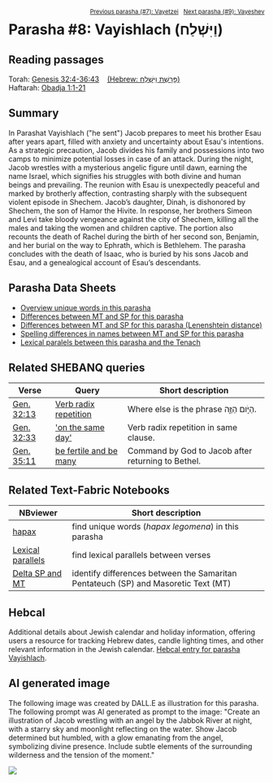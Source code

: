 <span style="float: right;"><sup><a href="../07%20-%20Vayetzei">Previous parasha (#7): Vayetzei</a> &nbsp;&nbsp;<a href="../09%20-%20Vayeshev">Next parasha (#9): Vayeshev</a></sup></span>

# Parasha #8: Vayishlach (וַיִּשְׁלַח) <a name="start"></a>

## Reading passages

Torah: <a href="https://www.stepbible.org/?q=version=NASB2020|reference=Gen.32:4-36:43&options=HNVUG" target="_blank">Genesis 32:4-36:43</a> &nbsp;&nbsp; <a href="https://tikkun.io/#/p/vayishlach" target="_blank">(Hebrew: פָּרָשַׁת וַיִּשְׁלַח)</a><br>
Haftarah: <a href="https://www.stepbible.org/?q=version=NASB2020|reference=Obad&options=HNVUG" target="_blank">Obadja 1:1-21</a>

## Summary

In Parashat Vayishlach ("he sent") Jacob prepares to meet his brother Esau after years apart, filled with anxiety and uncertainty about Esau's intentions. As a strategic precaution, Jacob divides his family and possessions into two camps to minimize potential losses in case of an attack. During the night, Jacob wrestles with a mysterious angelic figure until dawn, earning the name Israel, which signifies his struggles with both divine and human beings and prevailing. The reunion with Esau is unexpectedly peaceful and marked by brotherly affection, contrasting sharply with the subsequent violent episode in Shechem. Jacob’s daughter, Dinah, is dishonored by Shechem, the son of Hamor the Hivite. In response, her brothers Simeon and Levi take bloody vengeance against the city of Shechem, killing all the males and taking the women and children captive. The portion also recounts the death of Rachel during the birth of her second son, Benjamin, and her burial on the way to Ephrath, which is Bethlehem. The parasha concludes with the death of Isaac, who is buried by his sons Jacob and Esau, and a genealogical account of Esau’s descendants.

## Parasha Data Sheets

<ul><li><a href="https://tonyjurg.github.io/Parashot/WeeklyParasha/08%20-%20Vayishlach/hapax_legomena(Vayishlach).html" target="_blank">Overview unique words in this parasha</a>
</li><li><a href="https://tonyjurg.github.io/Parashot/WeeklyParasha/08%20-%20Vayishlach/differences_MT_SP(Vayishlach).html" target="_blank">Differences between MT and SP for this parasha</a>
</li><li><a href="https://tonyjurg.github.io/Parashot/WeeklyParasha/08%20-%20Vayishlach/levenshtein_differences_MT_SP(Vayishlach).html" target="_blank">Differences between MT and SP for this parasha (Lenenshtein distance)</a>
</li><li><a href="https://tonyjurg.github.io/Parashot/WeeklyParasha/08%20-%20Vayishlach/spelling_differences_SP_MT(Vayishlach).html" target="_blank">Spelling differences in names between MT and SP for this parasha</a>
</li><li><a href="https://tonyjurg.github.io/Parashot/WeeklyParasha/08%20-%20Vayishlach/lexical_parallels(Vayishlach).html" target="_blank">Lexical paralels between this parasha and the Tenach</a>
</li></ul>

## Related SHEBANQ queries

Verse | Query | Short description
--- | --- | ---
<a href="https://www.stepbible.org/?q=version=NASB2020\|reference=Gen.32:33&options=HNVUG" target="_blank">Gen. 32:13</a> | <a href="https://shebanq.ancient-data.org/hebrew/text?iid=6089&version=2021&page=1&mr=r&qw=q" target="_blank">Verb radix repetition</a> | Where else is the phrase הַיֹּ֣ום הַזֶּ֑ה.
<a href="https://www.stepbible.org/?q=version=NASB2020\|reference=Gen.32:33&options=HNVUG" target="_blank">Gen. 32:33</a> | <a href="https://shebanq.ancient-data.org/hebrew/text?iid=6558&version=2021&page=1&mr=r&qw=q" target="_blank">'on the same day'</a> | Verb radix repetition in same clause.
<a href="https://www.stepbible.org/?q=version=NASB2020\|reference=Gen.35:11&options=HNVUG" target="_blank">Gen. 35:11</a> | <a href="https://shebanq.ancient-data.org/hebrew/text?iid=6286&version=2021&page=1&mr=r&qw=q" target="_blank">be fertile and be many</a> | Command by God to Jacob after returning to Bethel.

## Related Text-Fabric Notebooks

NBviewer | Short description
---|---
<a href="https://nbviewer.org/github/tonyjurg/Parashot/blob/main/WeeklyParasha/08%20-%20Vayishlach/hapax.ipynb" target="_blank">hapax</a>| find unique words (*hapax legomena*) in this parasha
<a href="https://nbviewer.org/github/tonyjurg/Parashot/blob/main/WeeklyParasha/08%20-%20Vayishlach/lexical_parallels.ipynb" target="_blank">Lexical parallels</a>| find lexical parallels between verses
<a href="https://nbviewer.org/github/tonyjurg/Parashot/blob/main/WeeklyParasha/08%20-%20Vayishlach/delta_mt_and_sp.ipynb" target="_blank">Delta SP and MT</a>| identify differences between the Samaritan Pentateuch (SP) and Masoretic Text (MT)

## Hebcal

Additional details about Jewish calendar and holiday information, offering users a resource for tracking Hebrew dates, candle lighting times, and other relevant information in the Jewish calendar. <a href="https://www.hebcal.com/sedrot/vayishlach" target="_blank">Hebcal entry for parasha Vayishlach</a>.

## AI generated image

The following image was created by DALL.E as illustration for this parasha. The following prompt was AI generated as prompt to the image: "Create an illustration of Jacob wrestling with an angel by the Jabbok River at night, with a starry sky and moonlight reflecting on the water. Show Jacob determined but humbled, with a glow emanating from the angel, symbolizing divine presence. Include subtle elements of the surrounding wilderness and the tension of the moment."

<img src="images/DALL·E-Vayishlach.jpg">

